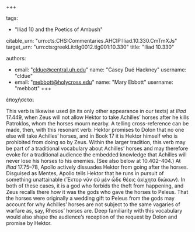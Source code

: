 +++

tags:
- "Iliad 10 and the Poetics of Ambush"

citable_urn: "urn:cts:CHS:Commentaries.AHCIP:Iliad.10.330.CmTmXJs"
target_urn: "urn:cts:greekLit:tlg0012.tlg001:10.330"
title: "Iliad 10.330"

authors:
- email: "cldue@central.uh.edu"
  name: "Casey Dué Hackney"
  username: "cldue"
- email: "mebbott@holycross.edu"
  name: "Mary Ebbott"
  username: "mebbott"
+++

<p>ἐποχήσεται  </p><p>This verb is likewise used (in its only other appearance in our texts) at <em>Iliad</em> 17.449, when Zeus will not allow Hektor to take Achilles’ horses after he kills Patroklos, whom the horses mourn nearby. A telling cross-reference can be made, then, with this resonant verb: Hektor promises to Dolon that no one else will take Achilles’ horses, and in Book 17 it is Hektor himself who is prohibited from doing so by Zeus. Within the larger tradition, this verb may be part of a traditional vocabulary about Achilles’ horses and may therefore evoke for a traditional audience the embedded knowledge that Achilles will never lose his horses to his enemies. (See also below at 10.402–404.) At <em>Iliad</em> 17.75–78, Apollo actively dissuades Hektor from going after the horses. Disguised as Mentes, Apollo tells Hektor that he runs in pursuit of something unattainable (Ἕκτορ νῦν σὺ μὲν ὧδε θέεις ἀκίχητα διώκων). In both of these cases, it is a god who forbids the theft from happening, and Zeus recalls there how it was the gods who gave the horses to Peleus. That the horses were originally a wedding gift to Peleus from the gods may account for why Achilles’ horses are not subject to the same vagaries of warfare as, say, Rhesos’ horses are. Deep familiarity with this vocabulary would also shape the audience’s reception of the request by Dolon and promise by Hektor.</p>